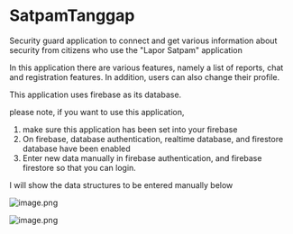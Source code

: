 # SatpamTanggap
Security guard application to connect and get various information about security from citizens who use the "Lapor Satpam" application

In this application there are various features, namely a list of reports, chat and registration features. In addition, users can also change their profile.

This application uses firebase as its database.

please note, if you want to use this application,
1. make sure this application has been set into your firebase
2. On firebase, database authentication, realtime database, and firestore database have been enabled
3. Enter new data manually in firebase authentication, and firebase firestore so that you can login.

I will show the data structures to be entered manually below

![image.png]( {} )

![image.png]( {} )
